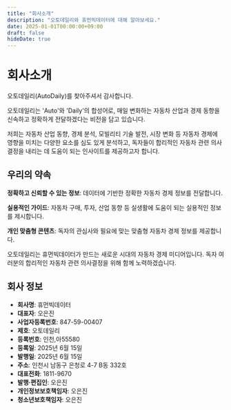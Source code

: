 ```yaml
---
title: "회사소개"
description: "오토데일리와 휴먼빅데이터에 대해 알아보세요."
date: 2025-01-01T00:00:00+09:00
draft: false
hideDate: true
---
```


# 회사소개

오토데일리(AutoDaily)를 찾아주셔서 감사합니다.

오토데일리는 'Auto'와 'Daily'의 합성어로, 매일 변화하는 자동차 산업과 경제 동향을 신속하고 정확하게 전달하겠다는 비전을 담고 있습니다.

저희는 자동차 산업 동향, 경제 분석, 모빌리티 기술 발전, 시장 변화 등 자동차 경제에 영향을 미치는 다양한 요소를 심도 있게 분석하고, 독자들이 합리적인 자동차 관련 의사결정을 내리는 데 도움이 되는 인사이트를 제공하고자 합니다.

## 우리의 약속

**정확하고 신뢰할 수 있는 정보**: 데이터에 기반한 정확한 자동차 경제 정보를 전달합니다.

**실용적인 가이드**: 자동차 구매, 투자, 산업 동향 등 실생활에 도움이 되는 실용적인 정보를 제시합니다.

**개인 맞춤형 콘텐츠**: 독자의 관심사와 필요에 맞는 맞춤형 자동차 경제 정보를 제공합니다.

오토데일리는 휴먼빅데이터가 만드는 새로운 시대의 자동차 경제 미디어입니다. 독자 여러분의 합리적인 자동차 관련 의사결정을 위해 함께 노력하겠습니다.

## 회사 정보

- **회사명**: 휴먼빅데이터
- **대표자**: 오은진
- **사업자등록번호**: 847-59-00407
- **제호**: 오토데일리
- **등록번호**: 인천,아55580
- **등록일**: 2025년 6월 15일
- **발행일**: 2025년 6월 15일
- **주소**: 인천시 남동구 은청로 4-7 B동 332호
- **대표전화**: 1811-9670
- **발행·편집인**: 오은진
- **개인정보보호책임자**: 오은진
- **청소년보호책임자**: 오은진
